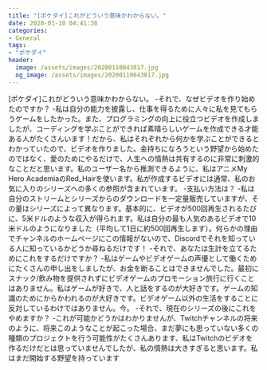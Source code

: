 ```yaml
---
title: "[ポケダイ]これがどういう意味かわからない。"
date: 2020-01-10 04:41:38
categories:
- General
tags:
- "ポケダイ"
header:
  image: /assets/images/20200110043817.jpg
  og_image: /assets/images/20200110043817.jpg
---
```


[ポケダイ]これがどういう意味かわからない。 -それで、なぜビデオを作り始めたのですか？ -私は自分の能力を披露し、仕事を得るために人々に私を見てもらうゲームをしたかった。また、プログラミングの向上に役立つビデオを作成しましたが、コーディングを学ぶことができれば素晴らしいゲームを作成できる才能ある人がたくさんいます！だから、私はそれぞれから何かを学ぶことができるとわかっていたので、ビデオを作りました。金持ちになろうという野望から始めたのではなく、愛のためにやるだけで、人生への情熱は共有するのに非常に刺激的なことだと思います。私のユーザー名から推測できるように、私はアニメMy Hero AcademiaのRed_Hairを使います。私が作成するビデオには通常、私のお気に入りのシリーズへの多くの参照が含まれています。 -支払い方法は？ -私は自分のストリームとシリーズからのダウンロードを一定量販売していますが、その量はシリーズによって異なります。基本的に、ビデオが500回再生されるたびに、5米ドルのような収入が得られます。私は自分の最も人気のあるビデオで10米ドルのようになりました（平均して1日に約500回再生します）。何らかの理由でチャンネルのホームページにこの情報がないので、Discordでそれを知っている人に知っているかどうか尋ねるだけです！ -それで、あなたは生計を立てるためにこれをするだけですか？ -私はゲームやビデオゲームの声優として働くためにたくさんの申し出をしましたが、お金を断ることはできませんでした。最初にスナック/飲み物を提供されずにビデオゲームのプロモーション旅行に行くことはありません。私はゲームが好きで、人と話をするのが大好きです。ゲームの知識のためにからかわれるのが大好きです。ビデオゲーム以外の生活をすることに反対しているわけではありません。今。 -それで、現在のシリーズの後にこれをやめますか？ -これが可能かどうかはわかりませんが、Twitchチャンネルの将来のように、将来このようなことが起こった場合、まだ夢にも思っていない多くの種類のプロジェクトを行う可能性がたくさんあります、私はTwitchのビデオを作るだけだとは思っていませんでしたが、私の情熱は大きすぎると思います。私はまだ開始する野望を持っています
